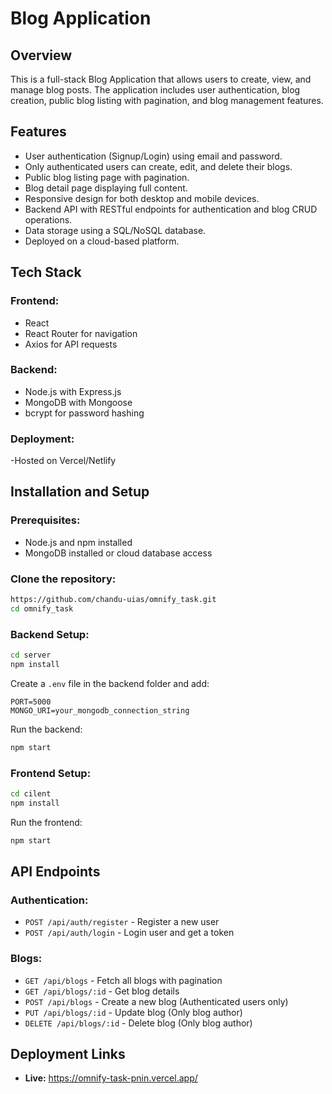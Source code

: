 # Blog Application

## Overview
This is a full-stack Blog Application that allows users to create, view, and manage blog posts. The application includes user authentication, blog creation, public blog listing with pagination, and blog management features.

## Features
- User authentication (Signup/Login) using email and password.
- Only authenticated users can create, edit, and delete their blogs.
- Public blog listing page with pagination.
- Blog detail page displaying full content.
- Responsive design for both desktop and mobile devices.
- Backend API with RESTful endpoints for authentication and blog CRUD operations.
- Data storage using a SQL/NoSQL database.
- Deployed on a cloud-based platform.

## Tech Stack
### Frontend:
- React 
- React Router for navigation
- Axios for API requests

### Backend:
- Node.js with Express.js
- MongoDB with Mongoose 
- bcrypt for password hashing

### Deployment:
-Hosted on Vercel/Netlify


## Installation and Setup
### Prerequisites:
- Node.js and npm installed
- MongoDB installed or cloud database access

### Clone the repository:
```sh
https://github.com/chandu-uias/omnify_task.git
cd omnify_task
```

### Backend Setup:
```sh
cd server
npm install
```
Create a `.env` file in the backend folder and add:
```env
PORT=5000
MONGO_URI=your_mongodb_connection_string

```
Run the backend:
```sh
npm start
```

### Frontend Setup:
```sh
cd cilent
npm install
```
Run the frontend:
```sh
npm start
```

## API Endpoints
### Authentication:
- `POST /api/auth/register` - Register a new user
- `POST /api/auth/login` - Login user and get a token

### Blogs:
- `GET /api/blogs` - Fetch all blogs with pagination
- `GET /api/blogs/:id` - Get blog details
- `POST /api/blogs` - Create a new blog (Authenticated users only)
- `PUT /api/blogs/:id` - Update blog (Only blog author)
- `DELETE /api/blogs/:id` - Delete blog (Only blog author)

## Deployment Links
- **Live:** https://omnify-task-pnin.vercel.app/







